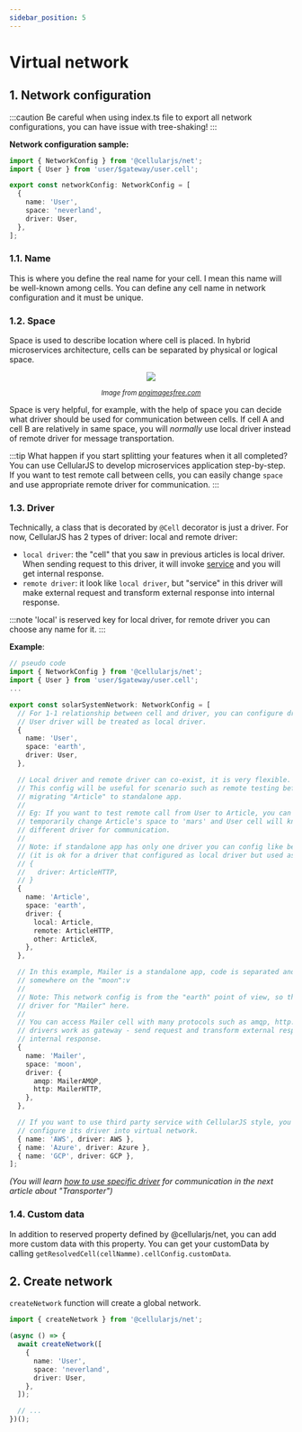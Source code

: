 ```yaml
---
sidebar_position: 5
---
```


# Virtual network
## 1. Network configuration
:::caution
Be careful when using index.ts file to export all network configurations, you can have issue with tree-shaking!
:::

**Network configuration sample:**
```ts
import { NetworkConfig } from '@cellularjs/net';
import { User } from 'user/$gateway/user.cell';

export const networkConfig: NetworkConfig = [
  {
    name: 'User',
    space: 'neverland',
    driver: User,
  },
];
```

### 1.1. Name
This is where you define the real name for your cell. I mean this name will be well-known among cells. You can define any cell name in network configuration and it must be unique.

### 1.2. Space
Space is used to describe location where cell is placed. In hybrid microservices architecture, cells can be separated by physical or logical space. 

<div align="center">
  <div><img src='/img/solar-system.png' /></div>

  <sub><i>Image from <a href='http://www.pngimagesfree.com'>pngimagesfree.com</a></i></sub>
</div>

Space is very helpful, for example, with the help of space you can decide what driver should be used for communication between cells. If cell A and cell B are relatively in same space, you will _normally_ use local driver instead of remote driver for message transportation.

:::tip
What happen if you start splitting your features when it all completed? You can use CellularJS to develop microservices application step-by-step. If you want to test remote call between cells, you can easily change `space` and use appropriate remote driver for communication.
:::

### 1.3. Driver
Technically, a class that is decorated by `@Cell` decorator is just a driver. For now, CellularJS has 2 types of driver: local and remote driver:
- `local driver`:  the "cell" that you saw in previous articles is local driver. When sending request to this driver, it will invoke [service](/docs/foundation/net/service) and you will get internal response.
- `remote driver`: it look like `local driver`, but "service" in this driver will make external request and transform external response into internal response.

:::note
'local' is reserved key for local driver, for remote driver you can choose any name for it.
:::

**Example**:
```ts
// pseudo code
import { NetworkConfig } from '@cellularjs/net';
import { User } from 'user/$gateway/user.cell';
...

export const solarSystemNetwork: NetworkConfig = [
  // For 1-1 relationship between cell and driver, you can configure driver like below.
  // User driver will be treated as local driver.
  {
    name: 'User',
    space: 'earth',
    driver: User,
  },

  // Local driver and remote driver can co-exist, it is very flexible.
  // This config will be useful for scenario such as remote testing before
  // migrating "Article" to standalone app.
  //
  // Eg: If you want to test remote call from User to Article, you can
  // temporarily change Article's space to 'mars' and User cell will know it need to use
  // different driver for communication.
  //
  // Note: if standalone app has only one driver you can config like below:
  // (it is ok for a driver that configured as local driver but used as remote driver)
  // {
  //   driver: ArticleHTTP,
  // }
  {
    name: 'Article',
    space: 'earth',
    driver: {
      local: Article,
      remote: ArticleHTTP,
      other: ArticleX,
    },
  },

  // In this example, Mailer is a standalone app, code is separated and deployed
  // somewhere on the "moon":v
  //
  // Note: This network config is from the "earth" point of view, so there is no local
  // driver for "Mailer" here.
  //
  // You can access Mailer cell with many protocols such as amqp, http. These below
  // drivers work as gateway - send request and transform external response into
  // internal response.
  {
    name: 'Mailer',
    space: 'moon',
    driver: {
      amqp: MailerAMQP,
      http: MailerHTTP,
    },
  },

  // If you want to use third party service with CellularJS style, you can easily
  // configure its driver into virtual network.
  { name: 'AWS', driver: AWS },
  { name: 'Azure', driver: Azure },
  { name: 'GCP', driver: GCP },
];
```

*(You will learn [how to use specific driver](/docs/foundation/net/transporter#2-using-specific-driver) for communication in the next article about "Transporter")*

### 1.4. Custom data
In addition to reserved property defined by @cellularjs/net, you can add more custom data with this property. You can get your customData by calling `getResolvedCell(cellNamme).cellConfig.customData`.

## 2. Create network
`createNetwork` function will create a global network.

```ts
import { createNetwork } from '@cellularjs/net';

(async () => {
  await createNetwork([
    {
      name: 'User',
      space: 'neverland',
      driver: User,
    },
  ]);

  // ...
})();

```
